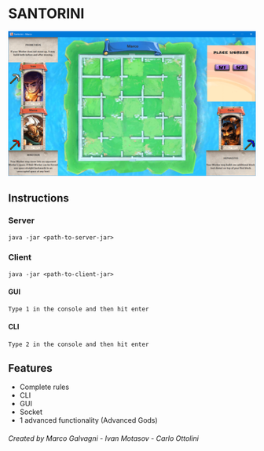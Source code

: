 # SANTORINI

![alt text](deliveries/Board.png)

## Instructions
### Server
```
java -jar <path-to-server-jar>
```
### Client
```
java -jar <path-to-client-jar>
```
#### GUI
```
Type 1 in the console and then hit enter
```
#### CLI
```
Type 2 in the console and then hit enter
```
## Features
* Complete rules
* CLI
* GUI
* Socket
* 1 advanced functionality (Advanced Gods)
###### Created by Marco Galvagni - Ivan Motasov - Carlo Ottolini
